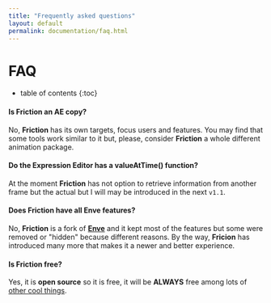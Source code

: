 ```yaml
---
title: "Frequently asked questions"
layout: default
permalink: documentation/faq.html
---
```


# FAQ

* table of contents
{:toc}

#### Is Friction an AE copy?

No, **Friction** has its own targets, focus users and features. You may find that some tools work similar to it but, please, consider **Friction** a whole different animation package.

#### Do the Expression Editor has a valueAtTime() function?

At the moment **Friction** has not option to retrieve information from another frame but the actual but I will may be introduced in the next `v1.1`.

#### Does Friction have all Enve features?

No, **Friction** is a fork of **[Enve](https://maurycyliebner.github.io/)** and it kept most of the features but some were removed or "hidden" because different reasons. By the way, **Fricion** has introduced many more that makes it a newer and better experience.

#### Is Friction free?

Yes, it is **open source** so it is free, it will be **ALWAYS** free among lots of [other cool things](https://opensource.org/).
